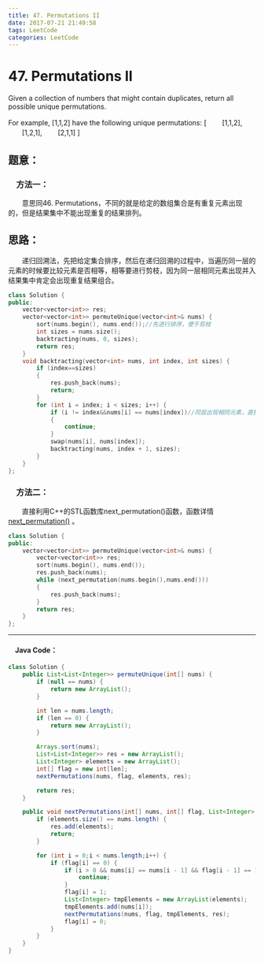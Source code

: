 ```yaml
---
title: 47. Permutations II
date: 2017-07-21 21:49:58
tags: LeetCode
categories: LeetCode
---
```


# 47. Permutations II

Given a collection of numbers that might contain duplicates, return all possible unique permutations.

For example,
[1,1,2] have the following unique permutations:
[
　　[1,1,2],
　　[1,2,1],
　　[2,1,1]
]

<!--more-->

## 题意：

### 　方法一：

　　意思同46. Permutations，不同的就是给定的数组集合是有重复元素出现的，但是结果集中不能出现重复的结果排列。

## 思路：

　　递归回溯法，先把给定集合排序，然后在递归回溯的过程中，当遍历同一层的元素的时候要比较元素是否相等，相等要进行剪枝，因为同一层相同元素出现并入结果集中肯定会出现重复结果组合。

```c++
class Solution {
public:
	vector<vector<int>> res;
	vector<vector<int>> permuteUnique(vector<int>& nums) {
		sort(nums.begin(), nums.end());//先进行排序，便于剪枝
		int sizes = nums.size();
		backtracting(nums, 0, sizes);
		return res;
	}
	void backtracting(vector<int> nums, int index, int sizes) {
		if (index==sizes)
		{
			res.push_back(nums);
			return;
		}
		for (int i = index; i < sizes; i++) {
			if (i != index&&nums[i] == nums[index])//同层出现相同元素，直接跳过遍历下一个元素，i!=index说明i和index所指向的元素位于同一层
			{
				continue;
			}
			swap(nums[i], nums[index]);
			backtracting(nums, index + 1, sizes);
		}
	}
};
```

### 　方法二：

　　直接利用C++的STL函数库next_permutation()函数，函数详情[next_permutation()](http://www.cplusplus.com/reference/algorithm/next_permutation/) 。

```c++
class Solution {
public:
	vector<vector<int>> permuteUnique(vector<int>& nums) {
		vector<vector<int>> res;
		sort(nums.begin(), nums.end());
		res.push_back(nums);
		while (next_permutation(nums.begin(),nums.end()))
		{
			res.push_back(nums);
		}
		return res;
	}
};
```


---------------------------------------------------
#### 　Java Code：
```Java
class Solution {
    public List<List<Integer>> permuteUnique(int[] nums) {
        if (null == nums) {
            return new ArrayList();
        }

        int len = nums.length;
        if (len == 0) {
            return new ArrayList();
        }

        Arrays.sort(nums);
        List<List<Integer>> res = new ArrayList();
        List<Integer> elements = new ArrayList();
        int[] flag = new int[len];
        nextPermutations(nums, flag, elements, res);

        return res;
    }

    public void nextPermutations(int[] nums, int[] flag, List<Integer> elements, List<List<Integer>> res) {
        if (elements.size() == nums.length) {
            res.add(elements);
            return;
        }

        for (int i = 0;i < nums.length;i++) {
            if (flag[i] == 0) {
                if (i > 0 && nums[i] == nums[i - 1] && flag[i - 1] == 1) {
                    continue;
                }
                flag[i] = 1;
                List<Integer> tmpElements = new ArrayList(elements);
                tmpElements.add(nums[i]);
                nextPermutations(nums, flag, tmpElements, res);
                flag[i] = 0;
            }
        }
    }
}
```
